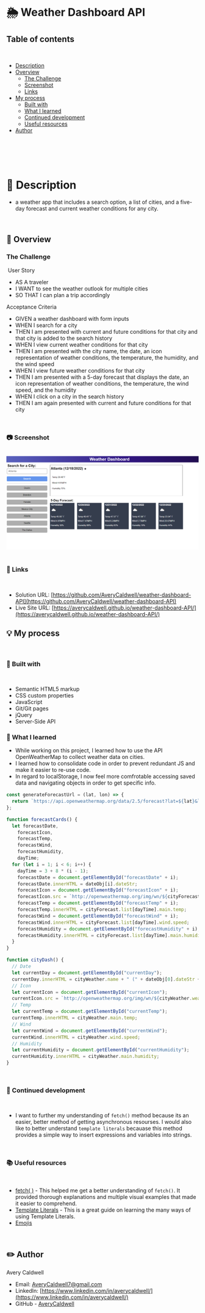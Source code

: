 # 🌦️ Weather Dashboard API


## Table of contents
​
- [Description](#description)
- [Overview](#overview)
  - [The Challenge](#the-challenge)
  - [Screenshot](#screenshot)
  - [Links](#links)
- [My process](#my-process)
  - [Built with](#built-with)
  - [What I learned](#what-i-learned)
  - [Continued development](#continued-development)
  - [Useful resources](#useful-resources)
- [Author](#author)

​

<br>
<br>

# 📁 Description 
- a weather app that includes a search option, a list of cities, and a five-day forecast and current weather conditions for any city.
​
<br>

## 📝 Overview

### **The Challenge**

​
User Story

- AS A traveler
- I WANT to see the weather outlook for multiple cities
- SO THAT I can plan a trip accordingly

Acceptance Criteria

- GIVEN a weather dashboard with form inputs
- WHEN I search for a city
- THEN I am presented with current and future conditions for that city and that city is added to the search history
- WHEN I view current weather conditions for that city
- THEN I am presented with the city name, the date, an icon representation of weather conditions, the temperature, the humidity, and the wind speed
- WHEN I view future weather conditions for that city
- THEN I am presented with a 5-day forecast that displays the date, an icon representation of weather conditions, the temperature, the wind speed, and the humidity
- WHEN I click on a city in the search history
- THEN I am again presented with current and future conditions for that city

​
### 📷 Screenshot
​
![](./Assets/images/screenshot.png)
​
​
### 📎 Links
​
- Solution URL: [https://github.com/AveryCaldwell/weather-dashboard-API](https://github.com/AveryCaldwell/weather-dashboard-API)
- Live Site URL: [https://averycaldwell.github.io/weather-dashboard-API/](https://averycaldwell.github.io/weather-dashboard-API/)
​

## 💡 My process
​

### 🔨 Built with
​
- Semantic HTML5 markup
- CSS custom properties
- JavaScript
- Git/Git pages
- ​jQuery
- Server-Side API
​
​
### 🧠 What I learned

 - While working on this project, I learned how to use the API OpenWeatherMap to collect weather data on cities. 
 - I learned how to consolidate code in order to prevent redundant JS and make it easier to re-use code.
 - In regard to localStorage, I now feel more comfrotable accessing saved data and navigating objects in order to get specific info. 

```js
const generateForecastUrl = (lat, lon) => {
  return `https://api.openweathermap.org/data/2.5/forecast?lat=${lat}&lon=${lon}&appid=${weatherKey}&units=imperial`;
};
```
```js
function forecastCards() {
  let forecastDate,
    forecastIcon,
    forecastTemp,
    forecastWind,
    forecastHumidity,
    dayTime;
  for (let i = 1; i < 6; i++) {
    dayTime = 3 + 8 * (i - 1);
    forecastDate = document.getElementById("forecastDate" + i);
    forecastDate.innerHTML = dateObj[i].dateStr;
    forecastIcon = document.getElementById("forecastIcon" + i);
    forecastIcon.src = `http://openweathermap.org/img/wn/${cityForecast.list[dayTime].weather[0].icon}.png`;
    forecastTemp = document.getElementById("forecastTemp" + i);
    forecastTemp.innerHTML = cityForecast.list[dayTime].main.temp;
    forecastWind = document.getElementById("forecastWind" + i);
    forecastWind.innerHTML = cityForecast.list[dayTime].wind.speed;
    forecastHumidity = document.getElementById("forecastHumidity" + i);
    forecastHumidity.innerHTML = cityForecast.list[dayTime].main.humidity;
  }
}
```
```js
function cityDash() {
  // Date
  let currentDay = document.getElementById("currentDay");
  currentDay.innerHTML = cityWeather.name + " (" + dateObj[0].dateStr + ")";
  // Icon
  let currentIcon = document.getElementById("currentIcon");
  currentIcon.src = `http://openweathermap.org/img/wn/${cityWeather.weather[0].icon}.png`;
  // Temp
  let currentTemp = document.getElementById("currentTemp");
  currentTemp.innerHTML = cityWeather.main.temp;
  // Wind
  let currentWind = document.getElementById("currentWind");
  currentWind.innerHTML = cityWeather.wind.speed;
  // Humidity
  let currentHumidity = document.getElementById("currentHumidity");
  currentHumidity.innerHTML = cityWeather.main.humidity;
}
```

​
### 📖 Continued development
​
- I want to further my understanding of `fetch()` method because its an easier, better method of getting asynchronous resourses. I would also like to better understand `template literals` becauase this method provides a simple way to insert expressions and variables into strings.


​
### 📚 Useful resources
​
- [fetch( )](https://developer.mozilla.org/en-US/docs/Web/API/Fetch_API/Using_Fetch/) - This helped me get a better understanding of `fetch()`. It provided thorough explanations and multiple visual examples that made it easier to comprehend. 
- [Template Literals](https://www.w3schools.com/js/js_string_templates.asp) - This is a great guide on learning the many ways of using Template Literals.
- [Emojis](https://github.com/ikatyang/emoji-cheat-sheet#office)
​

​
## ✏️ Author
  Avery Caldwell
- Email: [AveryCaldwell7@gmail.com](AveryCaldwell7@gmail.com)
- LinkedIn: [https://www.linkedin.com/in/averycaldwell/](https://www.linkedin.com/in/averycaldwell/)
- GitHub - [AveryCaldwell](https://github.com/AveryCaldwell)

